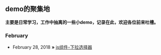 ## demo的聚集地

**主要是日常学习，工作中抽离的一些小demo，记录在此，欢迎各位前来吐槽。**

### February

* February 28, 2018 **»** [js组件-下拉选择器](https://github.com/frameZhang/demos/tree/master/%E7%AE%80%E5%8D%95%E4%B8%8B%E6%8B%89%E7%BB%84%E4%BB%B6)

